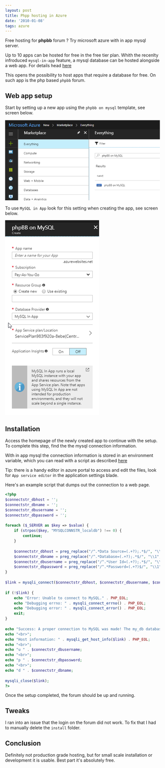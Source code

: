```yaml
---
layout: post
title: Phpp hosting in Azure
date: '2010-01-08'
tags: azure
---
```



Free hosting for **phpbb** forum ? Try microsoft azure with in app mysql server.


Up to 10 apps can be hosted for free in the free tier plan. Whith the recenlty infroduced `mysql-in-app` feature, a mysql database can be hosted alongside a web app. For details head [here](https://blogs.msdn.microsoft.com/appserviceteam/2017/03/06/announcing-general-availability-for-mysql-in-app/)


This opens the possibility to host apps that require a database for free. On such app is the php based `phpbb` forum.


## Web app setup

Start by setting up a new app using the `phpbb on mysql` template, see screen below. 

![placeholder](/public/azure/phpbb1.png "phpbb on mysql")

To use `MySQL in App` look for this setting when creating the app, see screen below. 

![placeholder](/public/azure/phpbb2.png "in app mysql")


## Installation

Access the homepage of the newly created app to continue with the setup. To complete this step, find the the mysql connection information.

With in app mysql the connection information is stored in an environment variable, which you can read with a script as described [here](https://blogs.msdn.microsoft.com/appserviceteam/2016/08/18/announcing-mysql-in-app-preview-for-web-apps/)


Tip: there is a handy editor in azure portal to access and edit the files, look for `App service editor` in the application settings blade.

Here's an example script that dumps out the connection to a web page.


```php
<?php
$connectstr_dbhost = '';
$connectstr_dbname = '';
$connectstr_dbusername = '';
$connectstr_dbpassword = '';

foreach ($_SERVER as $key => $value) {
    if (strpos($key, "MYSQLCONNSTR_localdb") !== 0) {
        continue;
    }
    
    $connectstr_dbhost = preg_replace("/^.*Data Source=(.+?);.*$/", "\\1", $value);
    $connectstr_dbname = preg_replace("/^.*Database=(.+?);.*$/", "\\1", $value);
    $connectstr_dbusername = preg_replace("/^.*User Id=(.+?);.*$/", "\\1", $value);
    $connectstr_dbpassword = preg_replace("/^.*Password=(.+?)$/", "\\1", $value);
}

$link = mysqli_connect($connectstr_dbhost, $connectstr_dbusername, $connectstr_dbpassword,$connectstr_dbname);

if (!$link) {
    echo "Error: Unable to connect to MySQL." . PHP_EOL;
    echo "Debugging errno: " . mysqli_connect_errno() . PHP_EOL;
    echo "Debugging error: " . mysqli_connect_error() . PHP_EOL;
    exit;
}

echo "Success: A proper connection to MySQL was made! The my_db database is great." . PHP_EOL;
echo "<br>";
echo "Host information: " . mysqli_get_host_info($link) . PHP_EOL;
echo "<br>";
echo "u " . $connectstr_dbusername;
echo "<br>";
echo "p " . $connectstr_dbpassword;
echo "<br>";
echo "d " . $connectstr_dbname;

mysqli_close($link);
?>
```

Once the setup completed, the forum should be up and running.

## Tweaks 

I ran into an issue that the login on the forum did not work. To fix that I had to manually delete the `install` folder. 


## Conclusion

Definitely not production grade hosting, but for small scale installation or development it is usable. Best part it's absolutely free. 



